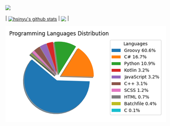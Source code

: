 ![](https://github-profile-summary-cards.vercel.app/api/cards/profile-details?username=weitsunglin&theme=vue)

| <a href="https://github.com/anuraghazra/github-readme-stats"><img align="center" src="https://github-readme-stats.vercel.app/api?username=weitsunglin&show_icons=true&include_all_commits=true&theme=vue&hide_border=true" alt="hsinyu's github stats" /></a> | <a href="https://github.com/weitsunglin/github-readme-stats"><img align="center" src="https://github-readme-stats.vercel.app/api/top-langs/?username=weitsunglin&layout=compact&theme=vue&hide_border=true" /></a> |

![code_exp_figure](https://github.com/weitsunglin/weitsunglin/blob/main/code_exp.png)

